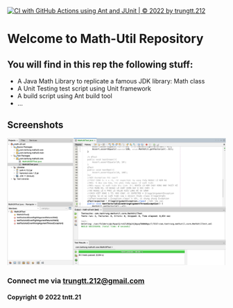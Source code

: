 [![CI with GitHub Actions using Ant and JUnit | © 2022 by trungtt.212](https://github.com/trungtt2162/math-util-ant/actions/workflows/ci-with-ant.yml/badge.svg)](https://github.com/trungtt2162/math-util-ant/actions/workflows/ci-with-ant.yml)

# Welcome to Math-Util Repository
## You will find in this rep the following stuff:
* A Java Math Library to replicate a famous JDK library: Math class
* A Unit Testing test script using Unit framework
* A build script using Ant build tool
* ...

## Screenshots
![Build progress](https://github.com/trungtt2162/math-util-ant/blob/main/screenshot/Build_progress.png)


### Connect me via trungtt.212@gmail.com
#### Copyright  &#169; 2022 tntt.21
